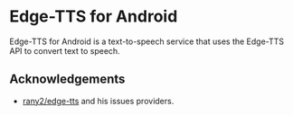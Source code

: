 # Edge-TTS for Android

Edge-TTS for Android is a text-to-speech service that uses the Edge-TTS API to convert text to
speech.

## Acknowledgements

- [rany2/edge-tts](https://github.com/rany2/edge-tts) and his issues providers.

